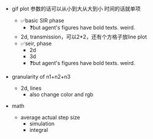 
- gif plot
  参数的话可以从小到大从大到小
  时间的话就单项
  - ✅basic SIR phase
    - ❓but agent's figures have bold texts. weird.
  - 2d, transmission，可以2*2，还有个方格子放line plot
  - ✅seir, phase
    - 2d
    - 3d
    - ❓but agent's figures have bold texts. weird.

- granularity of n1+n2+n3
  - 2d, lines
    - also change color and rgb

- math
  - average actual step size
    - simulation
    - integral
